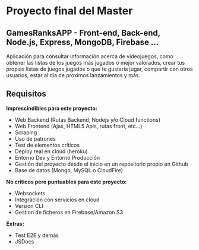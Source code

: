 # Proyecto final del Master

## GamesRanksAPP - Front-end, Back-end, Node.js, Express, MongoDB, Firebase ... 

Aplicación para consultar información acerca de videojuegos, como obtener las listas de los juegos más jugados o mejor valorados, crear tus propias listas de juegos jugados o que te gustaria jugar, compartir con otros usuarios, estar al dia de proximos lanzamientos y más.

## Requisitos

**Imprescindibles para este proyecto:**
- Web Backend (Rutas Backend, Nodejs y/o Cloud functions)
- Web Frontend (Ajax, HTML5 Apis, rutas front, etc...)
- Scraping
- Uso de patrones
- Test de elementos críticos
- Deploy real en cloud (heroku)
- Entorno Dev y Entorno Producción
- Gestión del proyecto desde el inicio en un repositorio propio en Github
- Base de datos (Mongo, MySQL o CloudFire)

**No críticos pero puntuables para este proyecto:**
- Websockets
- Integración con servicios en cloud
- Version CLI
- Gestion de ficheros en Firebase/Amazon S3

**Extras:**
- Test E2E y demás
- JSDocs
